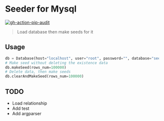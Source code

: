 # Seeder for Mysql
[![gh-action-pip-audit](https://github.com/conlacda/auto-seeder/actions/workflows/gh-action-pip-audit.yml/badge.svg)](https://github.com/conlacda/auto-seeder/actions/workflows/gh-action-pip-audit.yml)

> Load database then make seeds for it

## Usage
```python
db = Database(host="localhost", user="root", password="", database="seed")
# Make seed without deleting the existence data
db.makeSeed(rows_num=100000)
# Delete data, then make seeds
db.clearAndMakeSeed(rows_num=100000)
```

## TODO
* Load relationship
* Add test
* Add argparser